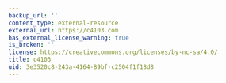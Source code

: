 ```yaml
---
backup_url: ''
content_type: external-resource
external_url: https://c4103.com
has_external_license_warning: true
is_broken: ''
license: https://creativecommons.org/licenses/by-nc-sa/4.0/
title: c4103
uid: 3e3520c8-243a-4164-89bf-c2504f1f18d8
---
```

